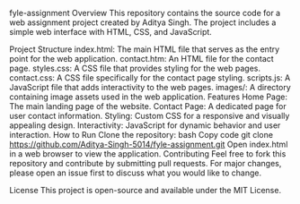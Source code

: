 fyle-assignment
Overview
This repository contains the source code for a web assignment project created by Aditya Singh. The project includes a simple web interface with HTML, CSS, and JavaScript.

Project Structure
index.html: The main HTML file that serves as the entry point for the web application.
contact.htm: An HTML file for the contact page.
styles.css: A CSS file that provides styling for the web pages.
contact.css: A CSS file specifically for the contact page styling.
scripts.js: A JavaScript file that adds interactivity to the web pages.
images/: A directory containing image assets used in the web application.
Features
Home Page: The main landing page of the website.
Contact Page: A dedicated page for user contact information.
Styling: Custom CSS for a responsive and visually appealing design.
Interactivity: JavaScript for dynamic behavior and user interaction.
How to Run
Clone the repository:
bash
Copy code
git clone https://github.com/Aditya-Singh-5014/fyle-assignment.git
Open index.html in a web browser to view the application.
Contributing
Feel free to fork this repository and contribute by submitting pull requests. For major changes, please open an issue first to discuss what you would like to change.

License
This project is open-source and available under the MIT License.
